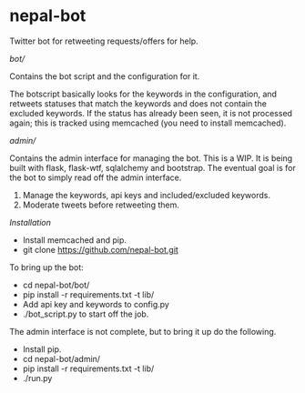 # nepal-bot
Twitter bot for retweeting requests/offers for help.

*bot/*

Contains the bot script and the configuration for it.

The botscript basically looks for the keywords in the configuration, and retweets
statuses that match the keywords and does not contain the excluded keywords. If
the status has already been seen, it is not processed again; this is tracked using
memcached (you need to install memcached).

*admin/*

Contains the admin interface for managing the bot. This is a WIP. It is being built
with flask, flask-wtf, sqlalchemy and bootstrap. The eventual goal is for the bot to
simply read off the admin interface.

1. Manage the keywords, api keys and included/excluded keywords.
2. Moderate tweets before retweeting them.

*Installation*

- Install memcached and pip.
- git clone https://github.com/nepal-bot.git

To bring up the bot:

- cd nepal-bot/bot/
- pip install -r requirements.txt -t lib/
- Add api key and keywords to config.py
- ./bot_script.py to start off the job.

The admin interface is not complete, but to bring it up do the following.

- Install pip.
- cd nepal-bot/admin/
- pip install -r requirements.txt -t lib/
- ./run.py
